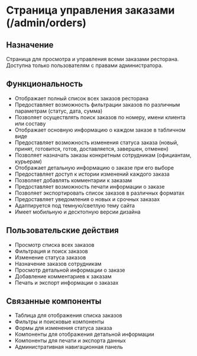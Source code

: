 # Страница управления заказами (/admin/orders)

## Назначение
Страница для просмотра и управления всеми заказами ресторана. Доступна только пользователям с правами администратора.

## Функциональность
- Отображает полный список всех заказов ресторана
- Предоставляет возможность фильтрации заказов по различным параметрам (статус, дата, сумма)
- Позволяет осуществлять поиск заказов по номеру, имени клиента или составу
- Отображает основную информацию о каждом заказе в табличном виде
- Предоставляет возможность изменения статуса заказа (новый, принят, готовится, готов, доставляется, завершен, отменен)
- Позволяет назначать заказы конкретным сотрудникам (официантам, курьерам)
- Отображает детальную информацию о заказе при его выборе
- Предоставляет доступ к истории изменений каждого заказа
- Позволяет добавлять комментарии к заказам
- Предоставляет возможность печати информации о заказе
- Позволяет экспортировать список заказов в различных форматах
- Предоставляет уведомления о новых и срочных заказах
- Адаптируется под темную/светлую тему сайта
- Имеет мобильную и десктопную версии дизайна

## Пользовательские действия
- Просмотр списка всех заказов
- Фильтрация и поиск заказов
- Изменение статуса заказов
- Назначение заказов сотрудникам
- Просмотр детальной информации о заказе
- Добавление комментариев к заказам
- Печать и экспорт информации о заказах

## Связанные компоненты
- Таблица для отображения списка заказов
- Фильтры и поисковые компоненты
- Формы для изменения статуса заказа
- Компоненты для отображения детальной информации
- Компоненты для печати и экспорта данных
- Административная навигационная панель 